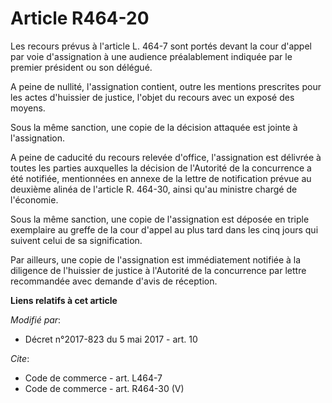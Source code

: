 # Article R464-20

Les recours prévus à l'article L. 464-7 sont portés devant la cour d'appel par voie d'assignation à une audience
préalablement indiquée par le premier président ou son délégué. 

A peine de nullité, l'assignation contient, outre les mentions prescrites pour les actes d'huissier de justice, l'objet du
recours avec un exposé des moyens. 

Sous la même sanction, une copie de la décision attaquée est jointe à l'assignation. 

A peine de caducité du recours relevée d'office, l'assignation est délivrée à toutes les parties auxquelles la décision de
l'Autorité de la concurrence a été notifiée, mentionnées en annexe de la lettre de notification prévue au deuxième alinéa de
l'article R. 464-30, ainsi qu'au ministre chargé de l'économie. 

Sous la même sanction, une copie de l'assignation est déposée en triple exemplaire au greffe de la cour d'appel au plus tard
dans les cinq jours qui suivent celui de sa signification. 

Par ailleurs, une copie de l'assignation est immédiatement notifiée à la diligence de l'huissier de justice à l'Autorité de
la concurrence par lettre recommandée avec demande d'avis de réception.

**Liens relatifs à cet article**

_Modifié par_:

  - Décret n°2017-823 du 5 mai 2017 - art. 10

_Cite_:

  - Code de commerce - art. L464-7
  - Code de commerce - art. R464-30 (V)
